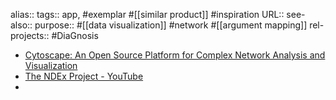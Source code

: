 alias::
tags:: app, #exemplar #[[similar product]] #inspiration
URL::
see-also::
purpose:: #[[data visualization]] #network #[[argument mapping]]
rel-projects:: #DiaGnosis

- [Cytoscape: An Open Source Platform for Complex Network Analysis and Visualization](https://cytoscape.org/)
- [The NDEx Project - YouTube](https://www.youtube.com/@thendexproject3322)
-

